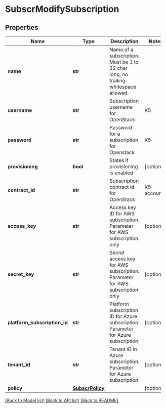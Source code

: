 # SubscrModifySubscription

## Properties
Name | Type | Description | Notes
------------ | ------------- | ------------- | -------------
**name** | **str** | Name of a subscription. Must be 1 to 32 char long, no trailing whitespace allowed. | 
**username** | **str** | Subscription username for OpenStack|K5|VMware subscription | [optional] 
**password** | **str** | Password for a subscription for Openstack|K5|VMware subscription | [optional] 
**provisioning** | **bool** | States if provisioning is enabled | [optional] 
**contract_id** | **str** | Subscription contract id for OpenStack|K5 account | [optional] 
**access_key** | **str** | Access key ID for AWS subscription. Parameter for AWS subscription only | [optional] 
**secret_key** | **str** | Secret access key for AWS subscription. Parameter for AWS subscription only | [optional] 
**platform_subscription_id** | **str** | Platform subscription ID for Azure subscription. Parameter for Azure subscription | [optional] 
**tenant_id** | **str** | Tenant ID in Azure subscription. Parameter for Azure subscription | [optional] 
**policy** | [**SubscrPolicy**](SubscrPolicy.md) |  | [optional] 

[[Back to Model list]](../README.md#documentation-for-models) [[Back to API list]](../README.md#documentation-for-api-endpoints) [[Back to README]](../README.md)


